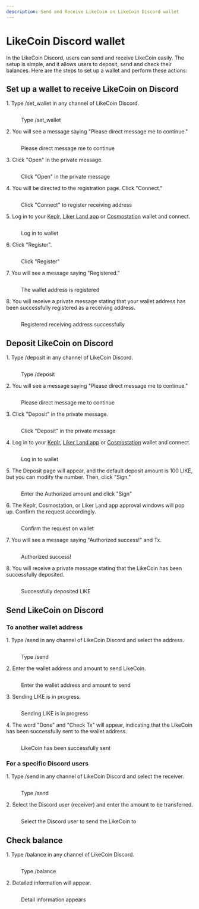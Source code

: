 ```yaml
---
description: Send and Receive LikeCoin on LikeCoin Discord wallet
---
```


# LikeCoin Discord wallet

In the LikeCoin Discord, users can send and receive LikeCoin easily. The setup is simple, and it allows users to deposit, send and check their balances. Here are the steps to set up a wallet and perform these actions:

## Set up a wallet to receive LikeCoin on Discord

1\. Type /set\_wallet in any channel of LikeCoin Discord.

<figure><img src="../../.gitbook/assets/discord set wallet 1.png" alt=""><figcaption><p>Type /set_wallet</p></figcaption></figure>

2\. You will see a message saying "Please direct message me to continue."

<figure><img src="../../.gitbook/assets/discord set wallet 2.png" alt=""><figcaption><p>Please direct message me to continue</p></figcaption></figure>

3\. Click "Open" in the private message.

<figure><img src="../../.gitbook/assets/discord set wallet 3.png" alt=""><figcaption><p>Click "Open" in the private message</p></figcaption></figure>

4\. You will be directed to the registration page. Click "Connect."

<figure><img src="../../.gitbook/assets/discord set wallet 4.png" alt=""><figcaption><p>Click "Connect" to register receiving address</p></figcaption></figure>

5\. Log in to your [Keplr](../wallet/keplr/), [Liker Land app](../../user-guide/liker-land/download.md) or [Cosmostation](../wallet/cosmostation/) wallet and connect.

<figure><img src="../../.gitbook/assets/discord set wallet 5.png" alt=""><figcaption><p>Log in to wallet</p></figcaption></figure>

6\. Click "Register".

<figure><img src="../../.gitbook/assets/discord set wallet 6.png" alt=""><figcaption><p>Click "Register"</p></figcaption></figure>

7\. You will see a message saying "Registered."

<figure><img src="../../.gitbook/assets/discord set wallet 7.png" alt=""><figcaption><p>The wallet address is registered</p></figcaption></figure>

8\. You will receive a private message stating that your wallet address has been successfully registered as a receiving address.

<figure><img src="../../.gitbook/assets/discord set wallet 8.png" alt=""><figcaption><p>Registered receiving address successfully</p></figcaption></figure>

## Deposit LikeCoin on Discord

1\. Type /deposit in any channel of LikeCoin Discord.

<figure><img src="../../.gitbook/assets/discord deposit 1.png" alt=""><figcaption><p>Type /deposit</p></figcaption></figure>

2\. You will see a message saying "Please direct message me to continue."

<figure><img src="../../.gitbook/assets/discord deposit 2.png" alt=""><figcaption><p>Please direct message me to continue</p></figcaption></figure>

3\. Click "Deposit" in the private message.

<figure><img src="../../.gitbook/assets/discord deposit 3.png" alt=""><figcaption><p>Click "Deposit" in the private message</p></figcaption></figure>

4\. Log in to your [Keplr](../wallet/keplr/), [Liker Land app](../../user-guide/liker-land/download.md) or [Cosmostation](../wallet/cosmostation/) wallet and connect.

<figure><img src="../../.gitbook/assets/discord deposit 4.png" alt=""><figcaption><p>Log in to wallet</p></figcaption></figure>

5\. The Deposit page will appear, and the default deposit amount is 100 LIKE, but you can modify the number. Then, click "Sign."

<figure><img src="../../.gitbook/assets/discord deposit 5.png" alt=""><figcaption><p>Enter the Authorized amount and click "Sign"</p></figcaption></figure>

6\. The Keplr, Cosmostation, or Liker Land app approval windows will pop up. Confirm the request accordingly.

<figure><img src="../../.gitbook/assets/discord deposit 6.png" alt=""><figcaption><p>Confirm the request on wallet</p></figcaption></figure>

7\. You will see a message saying "Authorized success!" and Tx.

<figure><img src="../../.gitbook/assets/discord deposit 7.png" alt=""><figcaption><p>Authorized success!</p></figcaption></figure>

8\. You will receive a private message stating that the LikeCoin has been successfully deposited.

<figure><img src="../../.gitbook/assets/discord deposit 8.png" alt=""><figcaption><p>Successfully deposited LIKE</p></figcaption></figure>

## Send LikeCoin on Discord

### To another wallet address

1\. Type /send in any channel of LikeCoin Discord and select the address.

<figure><img src="../../.gitbook/assets/discord send 1.png" alt=""><figcaption><p>Type /send</p></figcaption></figure>

2\. Enter the wallet address and amount to send LikeCoin.

<figure><img src="../../.gitbook/assets/discord send 2.png" alt=""><figcaption><p>Enter the wallet address and amount to send</p></figcaption></figure>

3\. Sending LIKE is in progress.

<figure><img src="../../.gitbook/assets/discord send 3.png" alt=""><figcaption><p>Sending LIKE is in progress</p></figcaption></figure>

4\. The word "Done" and "Check Tx" will appear, indicating that the LikeCoin has been successfully sent to the wallet address.

<figure><img src="../../.gitbook/assets/discord send 4.png" alt=""><figcaption><p>LikeCoin has been successfully sent</p></figcaption></figure>

### For a specific Discord users

1\. Type /send in any channel of LikeCoin Discord and select the receiver.

<figure><img src="../../.gitbook/assets/discord send 5.png" alt=""><figcaption><p>Type /send</p></figcaption></figure>

2\. Select the Discord user (receiver) and enter the amount to be transferred.

<figure><img src="../../.gitbook/assets/discord send 6.png" alt=""><figcaption><p>Select the Discord user to send the LikeCoin to</p></figcaption></figure>

## Check balance

1\. Type /balance in any channel of LikeCoin Discord.

<figure><img src="../../.gitbook/assets/discord balance 1.png" alt=""><figcaption><p>Type /balance</p></figcaption></figure>

2\. Detailed information will appear.

<figure><img src="../../.gitbook/assets/discord balance 2.png" alt=""><figcaption><p>Detail information appears</p></figcaption></figure>
